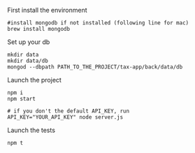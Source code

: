 
First install the environment
```
#install mongodb if not installed (following line for mac)
brew install mongodb
```
Set up your db
```
mkdir data
mkdir data/db
mongod --dbpath PATH_TO_THE_PROJECT/tax-app/back/data/db
```
Launch the project
```
npm i
npm start

# if you don't the default API_KEY, run
API_KEY="YOUR_API_KEY" node server.js
```

Launch the tests
```
npm t
```
